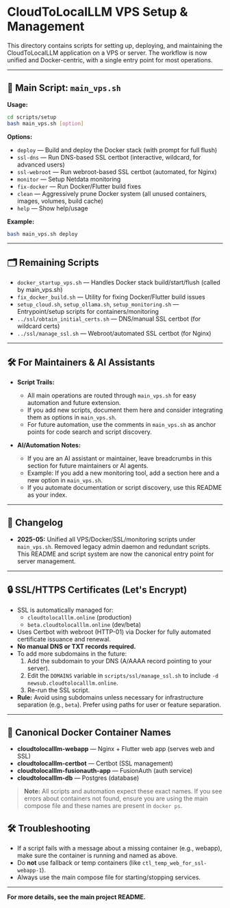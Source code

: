 # CloudToLocalLLM VPS Setup & Management

This directory contains scripts for setting up, deploying, and maintaining the CloudToLocalLLM application on a VPS or server. The workflow is now unified and Docker-centric, with a single entry point for most operations.

---

## 🚀 Main Script: `main_vps.sh`

**Usage:**
```bash
cd scripts/setup
bash main_vps.sh [option]
```

**Options:**
- `deploy`      — Build and deploy the Docker stack (with prompt for full flush)
- `ssl-dns`     — Run DNS-based SSL certbot (interactive, wildcard, for advanced users)
- `ssl-webroot` — Run webroot-based SSL certbot (automated, for Nginx)
- `monitor`     — Setup Netdata monitoring
- `fix-docker`  — Run Docker/Flutter build fixes
- `clean`       — Aggressively prune Docker system (all unused containers, images, volumes, build cache)
- `help`        — Show help/usage

**Example:**
```bash
bash main_vps.sh deploy
```

---

## 🗂️ Remaining Scripts
- `docker_startup_vps.sh` — Handles Docker stack build/start/flush (called by main_vps.sh)
- `fix_docker_build.sh`   — Utility for fixing Docker/Flutter build issues
- `setup_cloud.sh`, `setup_ollama.sh`, `setup_monitoring.sh` — Entrypoint/setup scripts for containers/monitoring
- `../ssl/obtain_initial_certs.sh` — DNS/manual SSL certbot (for wildcard certs)
- `../ssl/manage_ssl.sh`           — Webroot/automated SSL certbot (for Nginx)

---

## 🛠️ For Maintainers & AI Assistants

- **Script Trails:**
  - All main operations are routed through `main_vps.sh` for easy automation and future extension.
  - If you add new scripts, document them here and consider integrating them as options in `main_vps.sh`.
  - For future automation, use the comments in `main_vps.sh` as anchor points for code search and script discovery.

- **AI/Automation Notes:**
  - If you are an AI assistant or maintainer, leave breadcrumbs in this section for future maintainers or AI agents.
  - Example: If you add a new monitoring tool, add a section here and a new option in `main_vps.sh`.
  - If you automate documentation or script discovery, use this README as your index.

---

## 📝 Changelog
- **2025-05:** Unified all VPS/Docker/SSL/monitoring scripts under `main_vps.sh`. Removed legacy admin daemon and redundant scripts. This README and script system are now the canonical entry point for server management.

---

## 🔒 SSL/HTTPS Certificates (Let's Encrypt)

- SSL is automatically managed for:
  - `cloudtolocalllm.online` (production)
  - `beta.cloudtolocalllm.online` (dev/beta)
- Uses Certbot with webroot (HTTP-01) via Docker for fully automated certificate issuance and renewal.
- **No manual DNS or TXT records required.**
- To add more subdomains in the future:
  1. Add the subdomain to your DNS (A/AAAA record pointing to your server).
  2. Edit the `DOMAINS` variable in `scripts/ssl/manage_ssl.sh` to include `-d newsub.cloudtolocalllm.online`.
  3. Re-run the SSL script.
- **Rule:** Avoid using subdomains unless necessary for infrastructure separation (e.g., `beta`). Prefer using paths for user or feature separation.

---

## 🐳 Canonical Docker Container Names

- **cloudtolocalllm-webapp** — Nginx + Flutter web app (serves web and SSL)
- **cloudtolocalllm-certbot** — Certbot (SSL management)
- **cloudtolocalllm-fusionauth-app** — FusionAuth (auth service)
- **cloudtolocalllm-db** — Postgres (database)

> **Note:** All scripts and automation expect these exact names. If you see errors about containers not found, ensure you are using the main compose file and these names are present in `docker ps`.

## 🛠 Troubleshooting

- If a script fails with a message about a missing container (e.g., webapp), make sure the container is running and named as above.
- Do **not** use fallback or temp containers (like `ctl_temp_web_for_ssl-webapp-1`).
- Always use the main compose file for starting/stopping services.

---

**For more details, see the main project README.** 